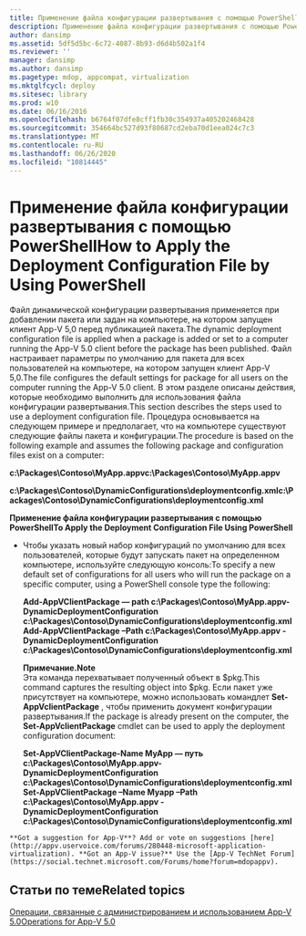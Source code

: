 ```yaml
---
title: Применение файла конфигурации развертывания с помощью PowerShell
description: Применение файла конфигурации развертывания с помощью PowerShell
author: dansimp
ms.assetid: 5df5d5bc-6c72-4087-8b93-d6d4b502a1f4
ms.reviewer: ''
manager: dansimp
ms.author: dansimp
ms.pagetype: mdop, appcompat, virtualization
ms.mktglfcycl: deploy
ms.sitesec: library
ms.prod: w10
ms.date: 06/16/2016
ms.openlocfilehash: b6764f07dfe8cff1fb30c354937a405202468428
ms.sourcegitcommit: 354664bc527d93f80687cd2eba70d1eea024c7c3
ms.translationtype: MT
ms.contentlocale: ru-RU
ms.lasthandoff: 06/26/2020
ms.locfileid: "10814445"
---
```

# <span data-ttu-id="01c53-103">Применение файла конфигурации развертывания с помощью PowerShell</span><span class="sxs-lookup"><span data-stu-id="01c53-103">How to Apply the Deployment Configuration File by Using PowerShell</span></span>


<span data-ttu-id="01c53-104">Файл динамической конфигурации развертывания применяется при добавлении пакета или задан на компьютере, на котором запущен клиент App-V 5,0 перед публикацией пакета.</span><span class="sxs-lookup"><span data-stu-id="01c53-104">The dynamic deployment configuration file is applied when a package is added or set to a computer running the App-V 5.0 client before the package has been published.</span></span> <span data-ttu-id="01c53-105">Файл настраивает параметры по умолчанию для пакета для всех пользователей на компьютере, на котором запущен клиент App-V 5,0.</span><span class="sxs-lookup"><span data-stu-id="01c53-105">The file configures the default settings for package for all users on the computer running the App-V 5.0 client.</span></span> <span data-ttu-id="01c53-106">В этом разделе описаны действия, которые необходимо выполнить для использования файла конфигурации развертывания.</span><span class="sxs-lookup"><span data-stu-id="01c53-106">This section describes the steps used to use a deployment configuration file.</span></span> <span data-ttu-id="01c53-107">Процедура основывается на следующем примере и предполагает, что на компьютере существуют следующие файлы пакета и конфигурации.</span><span class="sxs-lookup"><span data-stu-id="01c53-107">The procedure is based on the following example and assumes the following package and configuration files exist on a computer:</span></span>

**<span data-ttu-id="01c53-108">c:\\Packages\\Contoso\\MyApp.appv</span><span class="sxs-lookup"><span data-stu-id="01c53-108">c:\\Packages\\Contoso\\MyApp.appv</span></span>**

**<span data-ttu-id="01c53-109">c:\\Packages\\Contoso\\DynamicConfigurations\\deploymentconfig.xml</span><span class="sxs-lookup"><span data-stu-id="01c53-109">c:\\Packages\\Contoso\\DynamicConfigurations\\deploymentconfig.xml</span></span>**

**<span data-ttu-id="01c53-110">Применение файла конфигурации развертывания с помощью PowerShell</span><span class="sxs-lookup"><span data-stu-id="01c53-110">To Apply the Deployment Configuration File Using PowerShell</span></span>**

-   <span data-ttu-id="01c53-111">Чтобы указать новый набор конфигураций по умолчанию для всех пользователей, которые будут запускать пакет на определенном компьютере, используйте следующую консоль:</span><span class="sxs-lookup"><span data-stu-id="01c53-111">To specify a new default set of configurations for all users who will run the package on a specific computer, using a PowerShell console type the following:</span></span>

    **<span data-ttu-id="01c53-112">Add-AppVClientPackage — path c:\\Packages\\Contoso\\MyApp.appv-DynamicDeploymentConfiguration c:\\Packages\\Contoso\\DynamicConfigurations\\deploymentconfig.xml</span><span class="sxs-lookup"><span data-stu-id="01c53-112">Add-AppVClientPackage –Path c:\\Packages\\Contoso\\MyApp.appv -DynamicDeploymentConfiguration c:\\Packages\\Contoso\\DynamicConfigurations\\deploymentconfig.xml</span></span>**

    **<span data-ttu-id="01c53-113">Примечание.</span><span class="sxs-lookup"><span data-stu-id="01c53-113">Note</span></span>**  
    <span data-ttu-id="01c53-114">Эта команда перехватывает полученный объект в $pkg.</span><span class="sxs-lookup"><span data-stu-id="01c53-114">This command captures the resulting object into $pkg.</span></span> <span data-ttu-id="01c53-115">Если пакет уже присутствует на компьютере, можно использовать командлет **Set-AppVclientPackage** , чтобы применить документ конфигурации развертывания.</span><span class="sxs-lookup"><span data-stu-id="01c53-115">If the package is already present on the computer, the **Set-AppVclientPackage** cmdlet can be used to apply the deployment configuration document:</span></span>

    **<span data-ttu-id="01c53-116">Set-AppVClientPackage-Name MyApp — путь c:\\Packages\\Contoso\\MyApp.appv-DynamicDeploymentConfiguration c:\\Packages\\Contoso\\DynamicConfigurations\\deploymentconfig.xml</span><span class="sxs-lookup"><span data-stu-id="01c53-116">Set-AppVClientPackage –Name Myapp –Path c:\\Packages\\Contoso\\MyApp.appv -DynamicDeploymentConfiguration c:\\Packages\\Contoso\\DynamicConfigurations\\deploymentconfig.xml</span></span>**



~~~
**Got a suggestion for App-V**? Add or vote on suggestions [here](http://appv.uservoice.com/forums/280448-microsoft-application-virtualization). **Got an App-V issue?** Use the [App-V TechNet Forum](https://social.technet.microsoft.com/Forums/home?forum=mdopappv).
~~~

## <span data-ttu-id="01c53-117">Статьи по теме</span><span class="sxs-lookup"><span data-stu-id="01c53-117">Related topics</span></span>


[<span data-ttu-id="01c53-118">Операции, связанные с администрированием и использованием App-V 5.0</span><span class="sxs-lookup"><span data-stu-id="01c53-118">Operations for App-V 5.0</span></span>](operations-for-app-v-50.md)









